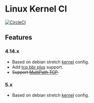 # Linux Kernel CI

[![CircleCI](https://circleci.com/gh/pexcn/linux-kernel-ci.svg?style=svg)](https://circleci.com/gh/pexcn/linux-kernel-ci)

## Features

### 4.14.x

- Based on debian stretch [kernel](https://packages.debian.org/stretch/linux-image-4.9.0-11-amd64) config.
- Add [tcp bbr plus](https://github.com/pexcn/linux-tcp-mod/tree/master/tcp_bbr_plus) support.
- ~~Support [MultiPath TCP](https://www.multipath-tcp.org).~~

### 5.x

- Based on debian stretch [kernel](https://packages.debian.org/stretch/linux-image-4.9.0-11-amd64) config.
